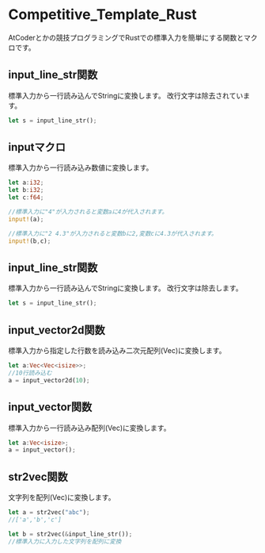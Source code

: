 # Competitive_Template_Rust
AtCoderとかの競技プログラミングでRustでの標準入力を簡単にする関数とマクロです。

## input_line_str関数
標準入力から一行読み込んでStringに変換します。
改行文字は除去されています。
```Rust
let s = input_line_str();
```

## inputマクロ
標準入力から一行読み込み数値に変換します。
```Rust
let a:i32;
let b:i32;
let c:f64;

//標準入力に"4"が入力されると変数aに4が代入されます。
input!(a);

//標準入力に"2 4.3"が入力されると変数bに2,変数cに4.3が代入されます。
input!(b,c);
```

## input_line_str関数
標準入力から一行読み込んでStringに変換します。
改行文字は除去します。
```Rust
let s = input_line_str();
```

## input_vector2d関数
標準入力から指定した行数を読み込み二次元配列(Vec)に変換します。
```Rust
let a:Vec<Vec<isize>>;
//10行読み込む
a = input_vector2d(10);
```

## input_vector関数
標準入力から一行読み込み配列(Vec)に変換します。
```Rust
let a:Vec<isize>;
a = input_vector();
```

## str2vec関数
文字列を配列(Vec<char>)に変換します。
```Rust
let a = str2vec("abc");
//['a','b','c']

let b = str2vec(&input_line_str());
//標準入力に入力した文字列を配列に変換

